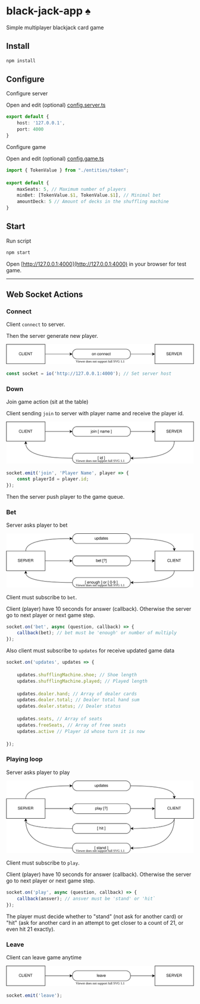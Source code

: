 # black-jack-app ♠️
Simple multiplayer blackjack card game

## Install
```sh
npm install
```

## Configure 

Configure server

Open and edit (optional) [config.server.ts](src/config.server.ts)

```typescript
export default {
    host: '127.0.0.1',
    port: 4000
}
```

Configure game

Open and edit (optional) [config.game.ts](src/config.game.ts)

```typescript
import { TokenValue } from "./entities/token";

export default {
    maxSeats: 5, // Maximum number of players 
    minBet: [TokenValue.$1, TokenValue.$1], // Minimal bet
    amountDeck: 5 // Amount of decks in the shuffling machine
}
```

## Start

Run script

```sh
npm start
```

Open [http://127.0.0.1:4000](http://127.0.0.1:4000) in your browser for test game.

---

## Web Socket Actions

### Connect
Client `connect` to server.

Then the server generate new player.

![connect](readme/connect.svg)

```javascript
const socket = io('http://127.0.0.1:4000'); // Set server host
```

### Down

Join game action (sit at the table)

Client sending `join` to server with player name and receive the player id.

![join](readme/join.svg)

```javascript
socket.emit('join', 'Player Name', player => {
    const playerId = player.id;
});
```

Then the server push player to the game queue.

### Bet
Server asks player to bet

![betting](readme/betting.svg)

Client must subscribe to `bet`.

Client (player) have 10 seconds for answer (callback). Otherwise the server go to next player or next game step.

```javascript
socket.on('bet', async (question, callback) => {
    callback(bet); // bet must be 'enough' or number of multiply
});
```

Also client must subscribe to `updates` for receive updated game data

```javascript
socket.on('updates', updates => {

    updates.shufflingMachine.shoe; // Shoe length
    updates.shufflingMachine.played; // Played length

    updates.dealer.hand; // Array of dealer cards
    updates.dealer.total; // Dealer total hand sum
    updates.dealer.status; // Dealer status

    updates.seats, // Array of seats
    updates.freeSeats, // Array of free seats
    updates.active // Player id whose turn it is now

});
```

### Playing loop
Server asks player to play

![play](readme/play.svg)

Client must subscribe to `play`.

Client (player) have 10 seconds for answer (callback). Otherwise the server go to next player or next game step.

```javascript
socket.on('play', async (question, callback) => {
    callback(ansver); // ansver must be 'stand' or 'hit`
});
```

The player must decide whether to "stand" (not ask for another card) or "hit" (ask for another card in an attempt to get closer to a count of 21, or even hit 21 exactly).

### Leave
Client can leave game anytime 

![leave](readme/leave.svg)

```javascript
socket.emit('leave');
```